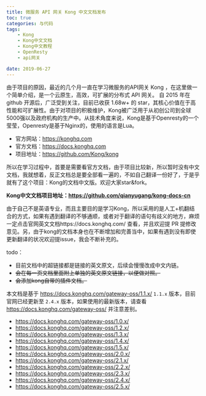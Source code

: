 ```yaml
---
title: 微服务 API 网关 Kong 中文文档发布
toc: true
categories: 与代码
tags: 
	- Kong
	- Kong中文文档
	- Kong中文教程
	- OpenResty
	- api网关

date: 2019-06-27
---
```



由于项目的原因，最近的几个月一直在学习微服务的API网关 Kong ，在这里做一个简单介绍，是一个云原生，高效，可扩展的分布式 API 网关。 自 2015 年在 github 开源后，广泛受到关注，目前已收获 1.68w+ 的 star，其核心价值在于高性能和可扩展性。由于对项目的积极维护，Kong被广泛用于从初创公司到全球5000强以及政府机构的生产中。从技术角度来说，Kong是基于Openresty的一个莹莹，Openresty是基于Nginx的，使用的语言是Lua。

- 官方网站：https://konghq.com
- 官方文档：https://docs.konghq.com
- 项目地址：https://github.com/Kong/kong

所以在学习过程中，首要是需要看官方文档，由于项目比较新，所以暂时没有中文文档，我就想着，反正文档总是要全部看一遍的，不如自己翻译一份好了，于是乎就有了这个项目：Kong的文档中文版。欢迎大家star&fork。

**Kong中文文档项目地址：https://github.com/qianyugang/kong-docs-cn**

由于自己不是英语专业，而且主要目的是学习Kong，所以采用的是人工+机翻结合的方式，如果有遇到翻译的不够通顺，或者对于翻译的语句有歧义的地方，麻烦一定点击官网英文文档https://docs.konghq.com/ 查看，并且欢迎提 PR 提修改意见。另，由于kong的文档本身也在不断增加和完善当中，如果有遇到没有即使更新翻译的状况欢迎提issue，我会不断补充的。

todo：

- 目前文档中的超链接都是链接的英文原文，后续会慢慢改成中文内链。
- ~~会在每一页文档里面附上单独的英文原文链接，以便做对照。~~
- ~~会添加kong自带的插件文档。~~

本文档是基于 https://docs.konghq.com/gateway-oss/1.1.x/  `1.1.x` 版本，目前官网已经更新至 `2.4.x` 版本，如果使用的最新版本，请查看 https://docs.konghq.com/gateway-oss/ 并注意差别。

- https://docs.konghq.com/gateway-oss/1.0.x/
- https://docs.konghq.com/gateway-oss/1.2.x/
- https://docs.konghq.com/gateway-oss/1.3.x/
- https://docs.konghq.com/gateway-oss/1.4.x/
- https://docs.konghq.com/gateway-oss/1.5.x/
- https://docs.konghq.com/gateway-oss/2.0.x/
- https://docs.konghq.com/gateway-oss/2.1.x/
- https://docs.konghq.com/gateway-oss/2.2.x/
- https://docs.konghq.com/gateway-oss/2.3.x/
- https://docs.konghq.com/gateway-oss/2.4.x/
- https://docs.konghq.com/gateway-oss/2.5.x/

